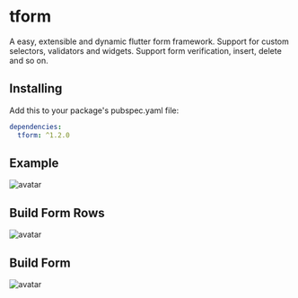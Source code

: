 # tform

A easy, extensible and dynamic flutter form framework. Support for custom selectors, validators and widgets. Support form verification, insert, delete and so on.

## Installing

Add this to your package's pubspec.yaml file:

```yaml
dependencies:
  tform: ^1.2.0
```

## Example

![avatar](./assets/demo.gif)

## Build Form Rows

![avatar](./assets/carbon_rows.png)

## Build Form

![avatar](./assets/carbon_page.png)
